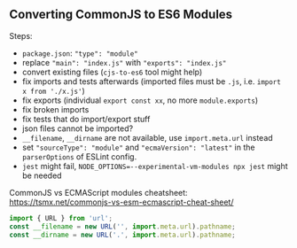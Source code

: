 ## Converting CommonJS to ES6 Modules

Steps:

- `package.json`: `"type": "module"`
- replace `"main": "index.js"` with `"exports": "index.js"`
- convert existing files (`cjs-to-es6` tool might help)
- fix imports and tests afterwards (imported files must be `.js`, i.e. `import x from './x.js'`)
- fix exports (individual `export const xx`, no more `module.exports`)
- fix broken imports
- fix tests that do import/export stuff
- json files cannot be imported?
- `__filename`, `__dirname` are not available, use `import.meta.url` instead
- set  `"sourceType": "module"` and `"ecmaVersion": "latest"` in the `parserOptions` of ESLint config.
- `jest` might fail, `NODE_OPTIONS=--experimental-vm-modules npx jest` might be needed

CommonJS vs ECMAScript modules cheatsheet: <https://tsmx.net/commonjs-vs-esm-ecmascript-cheat-sheet/>

```js
import { URL } from 'url';
const __filename = new URL('', import.meta.url).pathname;
const __dirname = new URL('.', import.meta.url).pathname;
```
